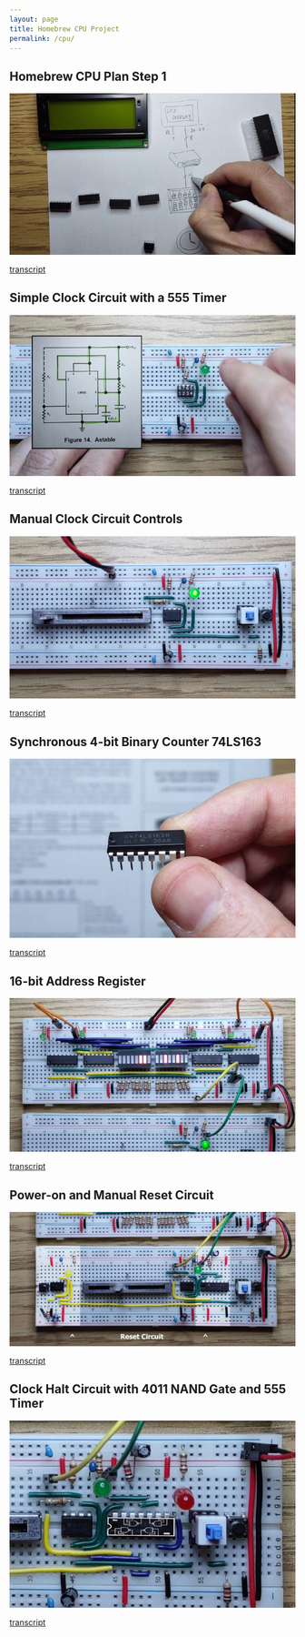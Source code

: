 ```yaml
---
layout: page
title: Homebrew CPU Project
permalink: /cpu/
---
```


## Homebrew CPU Plan Step 1

[![Homebrew CPU Plan Step 1](/images/step1.jpg)](https://youtu.be/QNkcTAgxSCc)

[transcript](/cpu-step-1/)

## Simple Clock Circuit with a 555 Timer

[![Simple Clock Circuit with a 555 Timer](/images/555.jpg)](https://youtu.be/QfnkuXDf6NE)

[transcript](/clock-circuit/)

## Manual Clock Circuit Controls

[![Manual Clock Circuit Controls](/images/clock_controls.jpg)](https://youtu.be/LNIVcQHGDm4)

[transcript](/clock-controls/)

## Synchronous 4-bit Binary Counter 74LS163

[![Synchronous 4-bit Binary Counter 74LS163](/images/74ls163.jpg)](https://youtu.be/U7ARbuAPPs4)

[transcript](/74ls163-counter/)

## 16-bit Address Register

[![16-bit Address Register](/images/16bit.jpg)](https://youtu.be/FKlDwOu2p_8)

[transcript](/16bit/)

## Power-on and Manual Reset Circuit

[![Power-on and Manual Reset Circuit](/images/reset.jpg)](https://youtu.be/gnpy3CmJbko)

[transcript](/reset/)

## Clock Halt Circuit with 4011 NAND Gate and 555 Timer

[![Clock Halt Circuit with 4011 NAND Gate and 555 Timer](/images/halt.jpg)](https://youtu.be/-j5fzLaksTk)

[transcript](/halt/)
